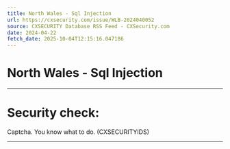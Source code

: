 ```yaml
---
title: North Wales - Sql Injection
url: https://cxsecurity.com/issue/WLB-2024040052
source: CXSECURITY Database RSS Feed - CXSecurity.com
date: 2024-04-22
fetch_date: 2025-10-04T12:15:16.047186
---
```


# North Wales - Sql Injection

---

# Security check:

Captcha. You know what to do. (CXSECURITYIDS)

---